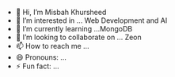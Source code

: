 - 👋 Hi, I’m Misbah Khursheed
- 👀 I’m interested in ... Web Development and AI
- 🌱 I’m currently learning ...MongoDB
- 💞️ I’m looking to collaborate on ... Zeon
- 📫 How to reach me ...
- 😄 Pronouns: ...
- ⚡ Fun fact: ...

<!---
IMisbahk/IMisbahk is a ✨ special ✨ repository because its `README.md` (this file) appears on your GitHub profile.
You can click the Preview link to take a look at your changes.
--->
